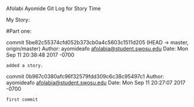 Afolabi Ayomide Git Log for Story Time

My Story:



#Part one:

commit 5be82c55374cfd052b373cb0a4c5603c1511d205 (HEAD -> master, origin/master)
Author: ayomideafo <afolabia@student.swosu.edu>
Date:   Mon Sep 11 20:38:48 2017 -0700

    added a story.

commit 0b967c0380afc96f32579fdd309c6c38c95497c1
Author: ayomideafo <afolabia@student.swosu.edu>
Date:   Mon Sep 11 20:27:07 2017 -0700

    first commit
